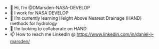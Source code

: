 - 👋 Hi, I’m @DMarsden-NASA-DEVELOP
- 👀 I work for NASA DEVELOP
- 🌱 I’m currently learning Height Above Nearest Drainage (HAND) methods for hydrology 
- 💞️ I’m looking to collaborate on HAND
- 📫 How to reach me LinkedIn @ https://www.linkedin.com/in/daniel-j-marsden/

<!---
DMarsden-NASA-DEVELOP/DMarsden-NASA-DEVELOP is a ✨ special ✨ repository because its `README.md` (this file) appears on your GitHub profile.
You can click the Preview link to take a look at your changes.
--->
